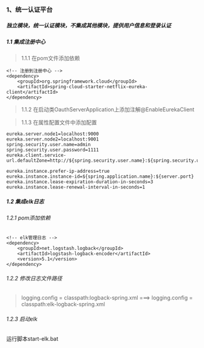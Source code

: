 ### 1、统一认证平台
##### 独立模块，统一认证模块，不集成其他模块，提供用户信息和登录认证

##### 1.1 集成注册中心
> 1.1.1 在pom文件添加依赖
```aidl
<!-- 注册到注册中心 -->
<dependency>
    <groupId>org.springframework.cloud</groupId>
    <artifactId>spring-cloud-starter-netflix-eureka-client</artifactId>
</dependency>
```
> 1.1.2 在启动类OauthServerApplication上添加注解@EnableEurekaClient

> 1.1.3 在属性配置文件中添加配置
```aidl
eureka.server.node1=localhost:9000
eureka.server.node2=localhost:9001
spring.security.user.name=admin
spring.security.user.password=1111
eureka.client.service-url.defaultZone=http://${spring.security.user.name}:${spring.security.user.password}@${eureka.server.node1}/eureka/,http://${spring.security.user.name}:${spring.security.user.password}@${eureka.server.node2}/eureka/

eureka.instance.prefer-ip-address=true
eureka.instance.instance-id=${spring.application.name}:${server.port}
eureka.instance.lease-expiration-duration-in-seconds=3
eureka.instance.lease-renewal-interval-in-seconds=1
```

##### 1.2 集成elk日志
###### 1.2.1 pom添加依赖
```aidl
<!-- elk管理日志 -->
<dependency>
    <groupId>net.logstash.logback</groupId>
    <artifactId>logstash-logback-encoder</artifactId>
    <version>5.1</version>
</dependency>
```
###### 1.2.2 修改日志文件路径
> logging.config = classpath:logback-spring.xml  ===> logging.config = classpath:elk-logback-spring.xml

###### 1.2.3 启动elk
运行脚本start-elk.bat